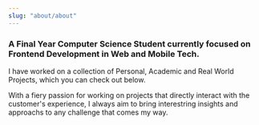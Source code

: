 ```yaml
---
slug: "about/about"
---
```


### A Final Year Computer Science Student currently focused on Frontend Development in Web and Mobile Tech.

I have worked on a collection of Personal, Academic and Real World Projects, which you can check out below.

With a fiery passion for working on projects that directly interact with the customer's experience, I always aim to bring interestring insights and approachs to any challenge that comes my way.
